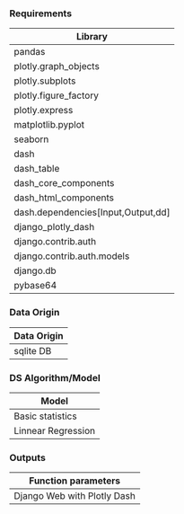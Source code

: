 ### Requirements

|Library|
|---|
|pandas|
|plotly.graph_objects|
|plotly.subplots|
|plotly.figure_factory|
|plotly.express|
|matplotlib.pyplot|
|seaborn|
|dash|
|dash_table|
|dash_core_components|
|dash_html_components|
|dash.dependencies[Input,Output,dd]|
|django_plotly_dash|
|django.contrib.auth|
|django.contrib.auth.models|
|django.db|
|pybase64|


### Data Origin

|Data Origin|
|---|
|sqlite DB|

### DS Algorithm/Model

|Model|
|---|
|Basic statistics|
|Linnear Regression|

### Outputs

|Function parameters|
|---|
|Django Web with Plotly Dash|